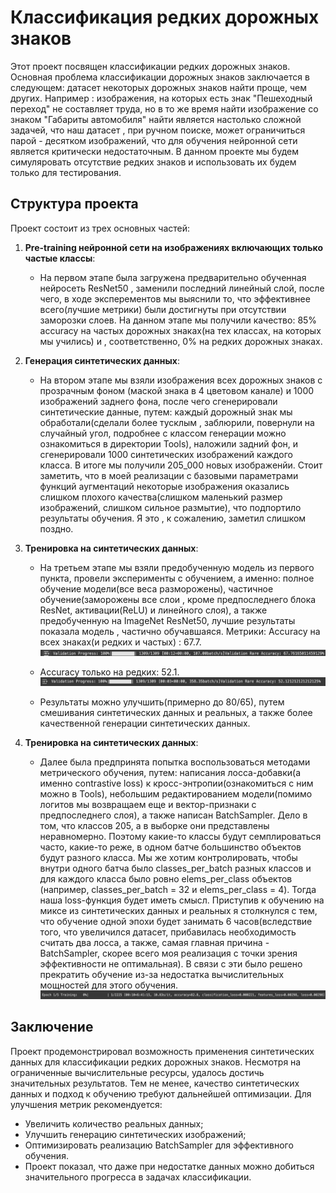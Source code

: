 # Классификация редких дорожных знаков

Этот проект посвящен классификации редких дорожных знаков. Основная проблема классификации дорожных знаков заключается в следующем: датасет некоторых дорожных знаков найти проще, чем других. Например : изображения, на которых есть знак "Пешеходный переход" не составляет труда, но в то же время найти изображение со знаком "Габариты автомобиля" найти является настолько сложной задачей, что наш датасет , при ручном поиске, может ограничиться парой - десятком изображений, что для обучения нейронной сети является критически недостаточным. В данном проекте мы будем симуляровать отсутствие редких знаков и использовать их будем только для тестирования.

## Структура проекта

Проект состоит из трех основных частей:

1. **Pre-training нейронной сети на изображениях включающих только частые классы**:
   - На первом этапе была загружена предварительно обученная нейросеть ResNet50 , заменили последний линейный слой, после чего, в ходе эксперементов мы выяснили то, что эффективнее всего(лучшие метрики) были достигнуты при отсутствии заморозки слоев. На данном этапе мы получили качество: 85% accuracy на частых дорожных знаках(на тех классах, на которых мы учились) и , соответственно,  0% на редких дорожных знаках.
2. **Генерация синтетических данных**:
   - На втором этапе мы взяли изображения всех дорожных знаков с прозрачным фоном (маской знака в 4 цветовом канале) и 1000 изображений заднего фона, после чего сгенерировали синтетические данные, путем: каждый дорожный знак мы обработали(сделали более тусклым , заблюрили, повернули на случайный угол, подробнее с классом генерации можно ознакомиться в директории Tools), наложили задний фон, и сгенерировали 1000 синтетических изображений каждого класса. В итоге мы получили 205_000 новых изображенйи. Стоит заметить, что в моей реализации с базовыми параметрами функций аугментаций некоторые изображения оказались слишком плохого качества(слишком маленький размер изображений, слишком сильное размытие), что подпортило результаты обучения. Я это , к сожалению, заметил слишком поздно.

3. **Тренировка на синтетических данных**:
   - На третьем этапе мы взяли предобученную модель из первого пункта, провели эксперименты с обучением, а именно: полное обучение модели(все веса разморожены), частичное обучение(заморожены все слои , кроме предпоследнего блока ResNet, активации(ReLU) и линейного слоя), а также предобученную на ImageNet ResNet50, лучшие результаты показала модель , частично обучавшаяся. Метрики: Accuracy на всех знаках(и редких и частых) : 67.7.
   ![Test Acc](https://github.com/Cowwwperwood/ComputerVisionRoadSign/blob/main/image/TestStat.png)
   - Accuracy только на редких: 52.1.
   ![Rare Acc](https://github.com/Cowwwperwood/ComputerVisionRoadSign/blob/main/image/RareStat.png)

   - Результаты можно улучшить(примерно до 80/65), путем смешивания синтетических данных и реальных, а также более качественной генерации синтетических данных.

4. **Тренировка на синтетических данных**:
   - Далее была предпринята попытка воспользоваться методами метрического обучения, путем: написания лосса-добавки(а именно contrastive loss) к кросс-энтропии(ознакомиться с ним можно в Tools), небольшим редактированием модели(помимо логитов мы возвращаем еще и вектор-признаки с предпоследнего слоя), а также написан BatchSampler. Дело в том, что классов 205, а в выборке они представлены неравномерно. Поэтому какие-то классы будут семплироваться часто, какие-то реже, в одном батче большинство объектов будут разного класса.
Мы же хотим контролировать, чтобы внутри одного батча было classes_per_batch разных классов и для каждого класса было ровно elems_per_class объектов (например, classes_per_batch = 32 и elems_per_class = 4). Тогда наша loss-функция будет иметь смысл. Приступив к обучению на миксе из синтетических данных и реальных я столкнулся с тем, что обучение одной эпохи будет занимать 6 часов(вследствие того, что увеличился датасет, прибавилась необходимость считать два лосса, а также, самая главная причина - BatchSampler, скорее всего моя реализация с точки зрения эффективности не оптимальная). В связи с эти было решено прекратить обучение из-за недостатка вычислительных мощностей для этого обучения.
   ![Rare Acc](https://github.com/Cowwwperwood/ComputerVisionRoadSign/blob/main/image/FailMet.png)


## Заключение
Проект продемонстрировал возможность применения синтетических данных для классификации редких дорожных знаков. Несмотря на ограниченные вычислительные ресурсы, удалось достичь значительных результатов. Тем не менее, качество синтетических данных и подход к обучению требуют дальнейшей оптимизации. Для улучшения метрик рекомендуется:
   - Увеличить количество реальных данных;
   - Улучшить генерацию синтетических изображений;
   - Оптимизировать реализацию BatchSampler для эффективного обучения.
   - Проект показал, что даже при недостатке данных можно добиться значительного прогресса в задачах классификации.


